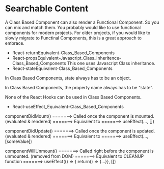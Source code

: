 # Searchable Content
A Class Based Component can also render a Functional Component. So you can mix and match them. You probably would like to use functional components for modern projects. For older projects, if you would like to slowly migrate to Functinal Components, this is a great approach to embrace.

- React-returnEquivalent-Class_Based_Components
- React-propsEquivalent-Javascript_Class_Inheritence-Class_Based_Components
This one uses Javascript Class inheritance.
- React-stateEquivalent-Class_Based_Components

In Class Based Components, state always has to be an object.

In Class Based Components, the property name always has to be "state".

None of the React Hooks can be used in Class Based Components.

- React-useEffect_Equivalent-Class_Based_Components

componentDidMount() =======> Called once the component is mounted. (evaluated & rendered) =======> Equivalent to =======> useEffect(..., [])

componentDidUpdate() =======> Called once the component is updated. (evaluated & rendered) =======> Equivalent to =======> useEffect(..., [someValue])

componentWillUnmount() =======> Called right before the component is unmounted. (removed from DOM) =======> Equivalent to CLEANUP function =======> useEffect(() => { return() => {...}}, [])
